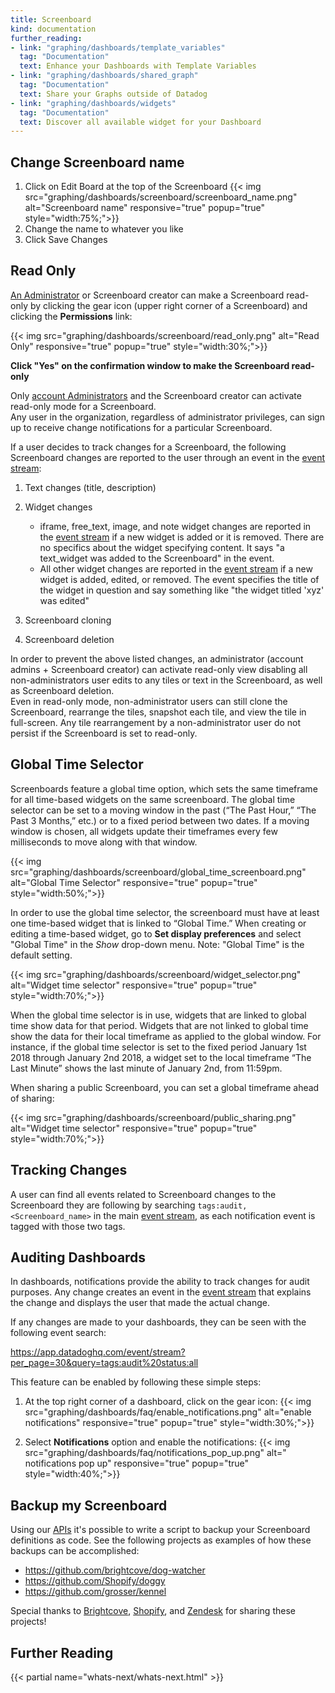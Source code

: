 ```yaml
---
title: Screenboard
kind: documentation
further_reading:
- link: "graphing/dashboards/template_variables"
  tag: "Documentation"
  text: Enhance your Dashboards with Template Variables
- link: "graphing/dashboards/shared_graph"
  tag: "Documentation"
  text: Share your Graphs outside of Datadog
- link: "graphing/dashboards/widgets"
  tag: "Documentation"
  text: Discover all available widget for your Dashboard
---
```


## Change Screenboard name 

1. Click on Edit Board at the top of the Screenboard
    {{< img src="graphing/dashboards/screenboard/screenboard_name.png" alt="Screenboard name" responsive="true" popup="true" style="width:75%;">}}
2. Change the name to whatever you like
3. Click Save Changes

## Read Only

[An Administrator][1] or Screenboard creator can make a Screenboard read-only by clicking the gear icon (upper right corner of a Screenboard) and clicking the **Permissions** link:

{{< img src="graphing/dashboards/screenboard/read_only.png" alt="Read Only" responsive="true" popup="true" style="width:30%;">}}

**Click "Yes" on the confirmation window to make the Screenboard read-only**

Only [account Administrators][1] and the Screenboard creator can activate read-only mode for a Screenboard.  
Any user in the organization, regardless of administrator privileges, can sign up to receive change notifications for a particular Screenboard.

If a user decides to track changes for a Screenboard, the following Screenboard changes are reported to the user through an event in the [event stream][2]:

1. Text changes (title, description)

2. Widget changes
    - iframe, free_text, image, and note widget changes are reported in the [event stream][2] if a new widget is added or it is removed. There are no specifics about the widget specifying content. It says "a text_widget was added to the Screenboard" in the event.
    - All other widget changes are reported in the [event stream][2] if a new widget is added, edited, or removed. The event specifies the title of the widget in question and say something like "the widget titled 'xyz' was edited"
3. Screenboard cloning

4. Screenboard deletion

In order to prevent the above listed changes, an administrator (account admins + Screenboard creator) can activate read-only view disabling all non-administrators user edits to any tiles or text in the Screenboard, as well as Screenboard deletion.  
Even in read-only mode, non-administrator users can still clone the Screenboard, rearrange the tiles, snapshot each tile, and view the tile in full-screen. Any tile rearrangement by a non-administrator user do not persist if the Screenboard is set to read-only.

## Global Time Selector

Screenboards feature a global time option, which sets the same timeframe for all time-based widgets on the same screenboard. The global time selector can be set to a moving window in the past (“The Past Hour,” “The Past 3 Months,” etc.) or to a fixed period between two dates. If a moving window is chosen, all widgets update their timeframes every few milliseconds to move along with that window. 

{{< img src="graphing/dashboards/screenboard/global_time_screenboard.png" alt="Global Time Selector" responsive="true" popup="true" style="width:50%;">}}

In order to use the global time selector, the screenboard must have at least one time-based widget that is linked to “Global Time.” When creating or editing a time-based widget, go to **Set display preferences** and select "Global Time" in the *Show* drop-down menu. Note: "Global Time" is the default setting.

{{< img src="graphing/dashboards/screenboard/widget_selector.png" alt="Widget time selector" responsive="true" popup="true" style="width:70%;">}}

When the global time selector is in use, widgets that are linked to global time show data for that period. Widgets that are not linked to global time show the data for their local timeframe as applied to the global window. For instance, if the global time selector is set to the fixed period January 1st 2018 through January 2nd 2018, a widget set to the local timeframe “The Last Minute” shows the last minute of January 2nd, from 11:59pm.


When sharing a public Screenboard, you can set a global timeframe ahead of sharing:

{{< img src="graphing/dashboards/screenboard/public_sharing.png" alt="Widget time selector" responsive="true" popup="true" style="width:70%;">}}


## Tracking Changes
A user can find all events related to Screenboard changes to the Screenboard they are following by searching `tags:audit, <Screenboard_name>` in the main [event stream][2], as each notification event is tagged with those two tags.

## Auditing Dashboards

In dashboards, notifications provide the ability to track changes for audit purposes. Any change creates an event in the [event stream][2] that explains the change and displays the user that made the actual change.

If any changes are made to your dashboards, they can be seen with the following event search:

https://app.datadoghq.com/event/stream?per_page=30&query=tags:audit%20status:all

This feature can be enabled by following these simple steps:

1. At the top right corner of a dashboard, click on the gear icon:
    {{< img src="graphing/dashboards/faq/enable_notifications.png" alt="enable notifications" responsive="true" popup="true" style="width:30%;">}}

2. Select **Notifications** option and enable the notifications:
    {{< img src="graphing/dashboards/faq/notifications_pop_up.png" alt=" notifications pop up" responsive="true" popup="true" style="width:40%;">}}

## Backup my Screenboard

Using our [APIs][3] it's possible to write a script to backup your Screenboard definitions as code. See the following projects as examples of how these backups can be accomplished:

* https://github.com/brightcove/dog-watcher
* https://github.com/Shopify/doggy
* https://github.com/grosser/kennel

Special thanks to [Brightcove][4], [Shopify][5], and [Zendesk][6] for sharing these projects!

## Further Reading

{{< partial name="whats-next/whats-next.html" >}}

[1]: /account_management/team/#datadog-user-roles
[2]: /graphing/event_stream/
[3]: /api
[4]: https://www.brightcove.com/
[5]: https://www.shopify.com/
[6]: https://www.zendesk.com/
